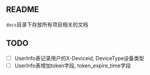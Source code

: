## README

`docs`目录下存放所有项目相关的文档

## TODO

- [ ] UserInfo表记录用户的X-Deviceid, DeviceType设备类型
- [ ] UserInfo表增加token字段, token_expire_time字段